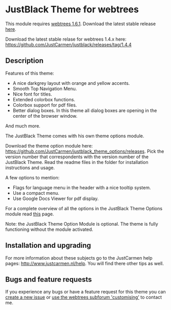 JustBlack Theme for webtrees
============================

This module requires [webtrees 1.6.1](https://github.com/fisharebest/webtrees). Download the latest stable release [here](https://github.com/JustCarmen/justblack/releases/tag/1.6.1.1).

Download the latest stable relase for webtrees 1.4.x here: https://github.com/JustCarmen/justblack/releases/tag/1.4.4

Description
-----------
Features of this theme:
* A nice darkgrey layout with orange and yellow accents.
* Smooth Top Navigation Menu.
* Nice font for titles.
* Extended colorbox functions.
* Colorbox support for pdf files.
* Better dialog boxes. In this theme all dialog boxes are opening in the center of the browser window.

And much more.    

The JustBlack Theme comes with his own theme options module.

Download the theme option module here: https://github.com/JustCarmen/justblack_theme_options/releases.
Pick the version number that correspondents with the version number of the JustBlack Theme. Read the readme files in the folder for installation instructions and usage.

A few options to mention:
* Flags for language menu in the header with a nice tooltip system.
* Use a compact menu.
* Use Google Docs Viewer for pdf display.

For a complete overview of all the options in the JustBlack Theme Options module read [this](https://github.com/JustCarmen/justblack_theme_options) page.

Note: the JustBlack Theme Option Module is optional. The theme is fully functioning without the module activated.

Installation and upgrading
--------------------------
For more information about these subjects go to the JustCarmen help pages: http://www.justcarmen.nl/help. You will find there other tips as well.

Bugs and feature requests
-------------------------
If you experience any bugs or have a feature request for this theme you can [create a new issue](https://github.com/JustCarmen/justblack/issues?state=open) or [use the webtrees subforum 'customising'](http://www.webtrees.net/index.php/en/forum/4-customising) to contact me.
